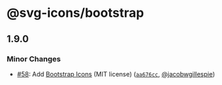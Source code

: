 # @svg-icons/bootstrap

## 1.9.0

### Minor Changes

- [#58](https://github.com/svg-icons/svg-icons/pull/58): Add [Bootstrap Icons](https://github.com/twbs/icons) (MIT license) ([`aa676cc`](https://github.com/svg-icons/svg-icons/commit/aa676cc29eed5aa1887d9d442923a4ee8d3113b4), [@jacobwgillespie](https://github.com/jacobwgillespie))
